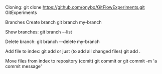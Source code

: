 Cloning:
git clone https://github.com/onybo/GitFlowExperiments.git GitExperiments

Branches
Create branch
git branch my-branch

Show branches:
git branch --list

Delete branch:
git branch --delete my-branch


Add file to index:
git add <file>
or just (to add all changed files)
git add . 

Move files from index to repository (comit)
git commit
or
git commit -m 'a commit message'